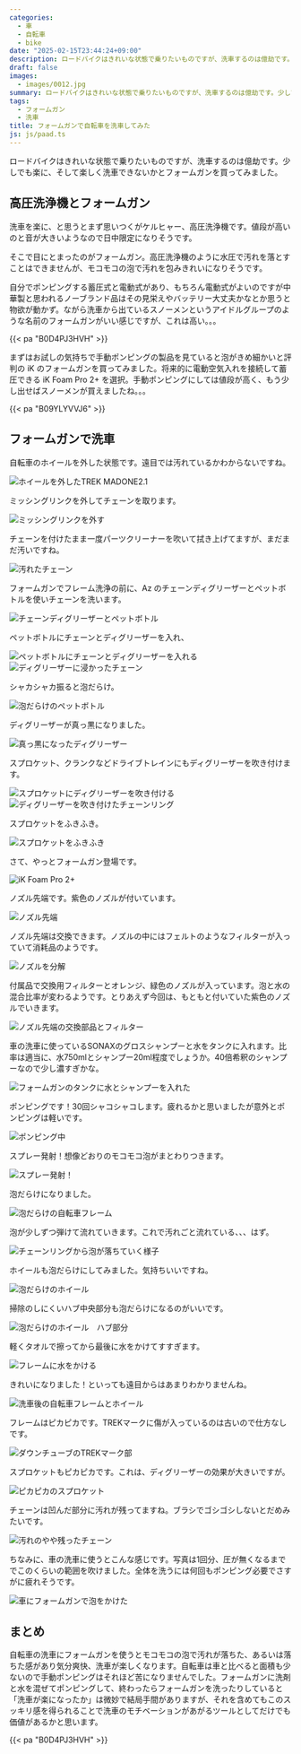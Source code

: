 ```yaml
---
categories:
  - 車
  - 自転車
  - bike
date: "2025-02-15T23:44:24+09:00"
description: ロードバイクはきれいな状態で乗りたいものですが、洗車するのは億劫です。そんな洗車作業が楽に、楽しくなるフォームガンをご紹介します。
draft: false
images:
  - images/0012.jpg
summary: ロードバイクはきれいな状態で乗りたいものですが、洗車するのは億劫です。少しでも楽に、そして楽しく洗車できないかとフォームガンを買ってみました。
tags:
  - フォームガン
  - 洗車
title: フォームガンで自転車を洗車してみた
js: js/paad.ts
---
```


ロードバイクはきれいな状態で乗りたいものですが、洗車するのは億劫です。少しでも楽に、そして楽しく洗車できないかとフォームガンを買ってみました。

## 高圧洗浄機とフォームガン

洗車を楽に、と思うとまず思いつくがケルヒャー、高圧洗浄機です。値段が高いのと音が大きいようなので日中限定になりそうです。

そこで目にとまったのがフォームガン。高圧洗浄機のように水圧で汚れを落とすことはできませんが、モコモコの泡で汚れを包みきれいになりそうです。

自分でポンピングする蓄圧式と電動式があり、もちろん電動式がよいのですが中華製と思われるノーブランド品はその見栄えやバッテリー大丈夫かなとか思うと物欲が動かず。ながら洗車から出ているスノーメンというアイドルグループのような名前のフォームガンがいい感じですが、これは高い。。。

{{< pa "B0D4PJ3HVH" >}}

まずはお試しの気持ちで手動ポンピングの製品を見ていると泡がきめ細かいと評判の
iK
のフォームガンを買ってみました。将来的に電動空気入れを接続して蓄圧できる
iK Foam Pro 2+
を選択。手動ポンピングにしては値段が高く、もう少し出せばスノーメンが買えましたね。。。

{{< pa "B09YLYVVJ6" >}}

## フォームガンで洗車

自転車のホイールを外した状態です。遠目では汚れているかわからないですね。

![ホイールを外したTREK MADONE2.1](./images/0001.jpg)

ミッシングリンクを外してチェーンを取ります。

![ミッシングリンクを外す](./images/0002.jpg)

チェーンを付けたまま一度パーツクリーナーを吹いて拭き上げてますが、まだまだ汚いですね。

![汚れたチェーン](./images/0003.jpg)

フォームガンでフレーム洗浄の前に、Az
のチェーンディグリーザーとペットボトルを使いチェーンを洗います。

![チェーンディグリーザーとペットボトル](./images/0004.jpg)

ペットボトルにチェーンとディグリーザーを入れ、

![ペットボトルにチェーンとディグリーザーを入れる](./images/0005.jpg)
![ディグリーザーに浸かったチェーン](./images/0006.jpg)

シャカシャカ振ると泡だらけ。

![泡だらけのペットボトル](./images/0007.jpg)

ディグリーザーが真っ黒になりました。

![真っ黒になったディグリーザー](./images/0008.jpg)

スプロケット、クランクなどドライブトレインにもディグリーザーを吹き付けます。

![スプロケットにディグリーザーを吹き付ける](./images/0009.jpg)
![ディグリーザーを吹き付けたチェーンリング](./images/0010.jpg)

スプロケットをふきふき。

![スプロケットをふきふき](./images/0011.jpg)

さて、やっとフォームガン登場です。

![iK Foam Pro 2+](./images/0012.jpg)

ノズル先端です。紫色のノズルが付いています。

![ノズル先端](./images/0015.jpg)

ノズル先端は交換できます。ノズルの中にはフェルトのようなフィルターが入っていて消耗品のようです。

![ノズルを分解](./images/0014.jpg)

付属品で交換用フィルターとオレンジ、緑色のノズルが入っています。泡と水の混合比率が変わるようです。とりあえず今回は、もともと付いていた紫色のノズルでいきます。

![ノズル先端の交換部品とフィルター](./images/0013.jpg)

車の洗車に使っているSONAXのグロスシャンプーと水をタンクに入れます。比率は適当に、水750mlとシャンプー20ml程度でしょうか。40倍希釈のシャンプーなので少し濃すぎかな。

![フォームガンのタンクに水とシャンプーを入れた](./images/0016.jpg)

ポンピングです！30回シャコシャコします。疲れるかと思いましたが意外とポンピングは軽いです。

![ポンピング中](./images/0017.jpg)

スプレー発射！想像どおりのモコモコ泡がまとわりつきます。

![スプレー発射！](./images/0018.jpg)

泡だらけになりました。

![泡だらけの自転車フレーム](./images/0019.jpg)

泡が少しずつ弾けて流れていきます。これで汚れごと流れている、、、はず。

![チェーンリングから泡が落ちていく様子](./images/0020.jpg)

ホイールも泡だらけにしてみました。気持ちいいですね。

![泡だらけのホイール](./images/0021.jpg)

掃除のしにくいハブ中央部分も泡だらけになるのがいいです。

![泡だらけのホイール　ハブ部分](./images/0022.jpg)

軽くタオルで擦ってから最後に水をかけてすすぎます。

![フレームに水をかける](./images/0023.jpg)

きれいになりました！といっても遠目からはあまりわかりませんね。

![洗車後の自転車フレームとホイール](./images/0024.jpg)

フレームはピカピカです。TREKマークに傷が入っているのは古いので仕方なしです。

![ダウンチューブのTREKマーク部](./images/0028.jpg)

スプロケットもピカピカです。これは、ディグリーザーの効果が大きいですが。

![ピカピカのスプロケット](./images/0027.jpg)

チェーンは凹んだ部分に汚れが残ってますね。ブラシでゴシゴシしないとだめみたいです。

![汚れのやや残ったチェーン](./images/0026.jpg)

ちなみに、車の洗車に使うとこんな感じです。写真は1回分、圧が無くなるまででこのくらいの範囲を吹けました。全体を洗うには何回もポンピング必要でさすがに疲れそうです。

![車にフォームガンで泡をかけた](./images/0025.jpg)

## まとめ

自転車の洗車にフォームガンを使うとモコモコの泡で汚れが落ちた、あるいは落ちた感があり気分爽快、洗車が楽しくなります。自転車は車と比べると面積も少ないので手動ポンピングはそれほど苦になりませんでした。フォームガンに洗剤と水を混ぜてポンピングして、終わったらフォームガンを洗ったりしていると「洗車が楽になったか」は微妙で結局手間がありますが、それを含めてもこのスッキリ感を得られることで洗車のモチベーションがあがるツールとしてだけでも価値があるかと思います。

{{< pa "B0D4PJ3HVH" >}}
